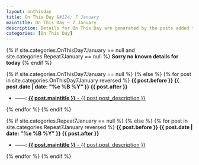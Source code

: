 ```yaml
---
layout: onthisday
title: On This Day &#124; 7 January
maintitle: On This Day — 7 January
description: Details for On This Day are genarated by the posts added to the website so the content is subject to changes/updates over time.
categories: [On This Day]
---
```


{% if site.categories.OnThisDay7January == null and site.categories.Repeat7January == null %}
<strong>Sorry no known details for today</strong>
{% endif %}

{% if site.categories.OnThisDay7January == null %}
{% else %}
{% for post in site.categories.OnThisDay7January reversed %}
<strong>{{ post.before }} {{ post.date | date: "%e %B %Y" }} {{ post.after }}</strong>
<ul>
<li> ——: <a href="{{ post.url }}"><strong>{{ post.maintitle }}</strong> - {{ post.post_description }}</a></li>
</ul>
{% endfor %}
{% endif %}

{% if site.categories.Repeat7January == null %}
{% else %}
{% for post in site.categories.Repeat7January reversed %}
<strong>{{ post.before }} {{ post.date | date: "%e %B %Y" }} {{ post.after }}</strong>
<ul>
<li> ——: <a href="{{ post.url }}"><strong>{{ post.maintitle }}</strong> - {{ post.post_description }}</a></li>
</ul>
{% endfor %}
{% endif %}
